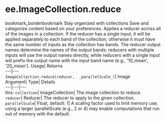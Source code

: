  
#  ee.ImageCollection.reduce 
bookmark_borderbookmark Stay organized with collections  Save and categorize content based on your preferences.
Applies a reducer across all of the images in a collection. 
If the reducer has a single input, it will be applied separately to each band of the collection; otherwise it must have the same number of inputs as the collection has bands.
The reducer output names determine the names of the output bands: reducers with multiple inputs will use the output names directly, while reducers with a single input will prefix the output name with the input band name (e.g., '10_mean', '20_mean').
Usage| Returns  
---|---  
`ImageCollection.reduce(reducer,  _parallelScale_)`| Image  
Argument| Type| Details  
---|---|---  
this: `collection`| ImageCollection| The image collection to reduce.  
`reducer`| Reducer| The reducer to apply to the given collection.  
`parallelScale`| Float, default: 1| A scaling factor used to limit memory use; using a larger parallelScale (e.g., 2 or 4) may enable computations that run out of memory with the default.  
